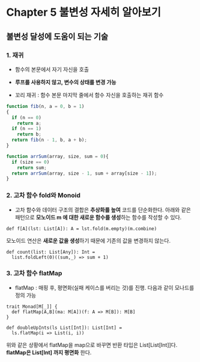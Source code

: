 # Chapter 5 불변성 자세히 알아보기
## 불변성 달성에 도움이 되는 기술
### 1. 재귀
- 함수의 본문에서 자기 자신을 호출
- **루프를 사용하지 않고, 변수의 상태를 변경 가능**

- 꼬리 재귀 : 함수 본문 마지막 줄에서 함수 자신을 호출하는 재귀 함수
```javascript
function fib(n, a = 0, b = 1)
{
  if (n == 0)
    return a;
  if (n == 1)
    return b;
  return fib(n - 1, b, a + b);
}

function arrSum(array, size, sum = 0){
  if (size == 0)
    return sum;
  return arrSum(array, size - 1, sum + array[size - 1]);
}
```

### 2. 고차 함수 fold와 Monoid
- 고차 함수와 데이터 구조의 결합은 **추상화를 높여** 코드를 단순화한다.
아래와 같은 패턴으로 **모노이드 m 에 대한 새로운 함수를 생성**하는 함수를 작성할 수 있다.
```scalar
def f[A](lst: List[A]): A = lst.fold(m.empty)(m.combine)
```

모노이드 연산은 **새로운 값을 생성**하기 때문에 기존의 값을 변경하지 않는다.

```scalar
def count(list: List[Any]): Int = 
  list.foldLeft(0)((sum,_) => sum + 1)
```

### 3. 고차 함수 flatMap
- flatMap : 매핑 후, 평면화(실패 케이스를 버리는 것)를 진행.
다음과 같이 모나드를 정의 가능
```scalar
trait Monad[M[_]] {
  def flatMap[A,B](ma: M[A])(f: A => M[B]): M[B]
}
```

```scalar
def doubleUpInts(ls List[Int]): List[Int] =
  ls.flatMap(i => List(i, i))
```
위와 같은 상황에서 flatMap을 map으로 바꾸면 반환 타입은 List[List[Int]]다.
**flatMap은 List[Int] 까지 평면화** 한다.